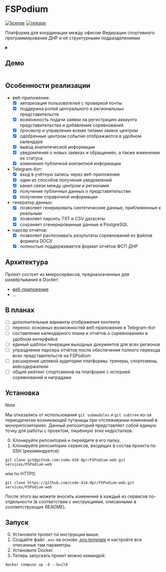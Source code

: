 # FSPodium

[![license](https://img.shields.io/github/license/code-418-dpr/FSPodium)](https://opensource.org/licenses/MIT)
[![release](https://img.shields.io/github/v/release/code-418-dpr/FSPodium?include_prereleases)](https://github.com/code-418-dpr/FSPodium/releases)

Платформа для координации между офисом Федерации спортивного программирования ДНР и её структурными подразделениями

<details>
  <summary><h2>Демо</h2></summary>
   Здесь будут скриншоты работы проекта, возможно даже видео.
</details>

## Особенности реализации

-   веб-приложение:
    -   [x] авторизация пользователей с проверкой почты
    -   [x] поддержка ролей центрального и региональных представительств
    -   [x] возможность подачи заявки на регистрацию аккаунта представительства и добавление соревнований
    -   [x] просмотр и управление всеми типами заявок центром
    -   [x] одобренные центром события отображаются в удобном календаре
    -   [x] вывод аналитической информации
    -   [x] уведомления о новых заявках и обращениях, а также изменении их статуса
    -   [x] изменение публичной контактной информации
-   Telegram-бот:
    -   [x] вход в учётную запись через веб-приложение
    -   [x] один из способов получения уведомлений
    -   [x] канал связи между центром и регионами
    -   [x] получение публичных данных о представительстве
    -   [x] получение справочной информации
-   генератор данных:
    -   [x] позволяет генерировать синтетические данные, приближенные к реальным
    -   [x] позволяет парсить TXT и CSV датасеты
    -   [x] сохраняет сгенерированные данные в PostgreSQL
-   парсер отчётов:
    -   [x] позволяет распознавать результаты соревнований из файлов формата DOCX
    -   [x] полностью поддерживается формат отчётов ФСП ДНР

## Архитектура

Проект состоит из микросервисов, предназначенных для развёртывания в Docker:

- [веб-приложение](https://github.com/code-418-dpr/FSPodium-web)  
- ...

## В планах
-   [ ] дополнительные варианты отображения контента
-   [ ] перенос основных возможностей веб-приложения в Telegram-бот
-   [ ] составление календарного плана и отчётов о соревнованиях в удобном интерфейсе
-   [ ] единый шаблон генерации выходных документов для всех регионов
-   [ ] упразднение парсера отчётов после обеспечения полного перехода всех представительств на FSPodium
-   [ ] расширение целевой аудитории платформы: тренеры, спортсмены, кейсодержатели
-   [ ] общий рейтинг спортсменов на платформе с историей соревнований и наградами

## Установка

> [!NOTE]
> Мы отказались от использования `git submodules` и `git subtree` из-за периодически возникающей путаницы при
> отслеживании изменений в монорепозиториях. Данный репозиторий представляет собой единую точку для работы с проектом,
> лишённую этих недостатков.

0. Клонируйте репозиторий и перейдите в его папку.
1. Клонируйте репозитории сервисов, входящих в состав проекта по SSH (рекомендуется):

```shell
git clone git@github.com:code-418-dpr/FSPodium-web.git services/FSPodium-web
```

или по HTTPS:

```shell
git clone https://github.com/code-418-dpr/FSPodium-web.git services/FSPodium-web
```

После этого вы можете вносить изменения в каждый из сервисов по-отдельности (в соответствии с инструкциями, описанными в
соответствующих README).

## Запуск

0. Установите проект по инструкции выше.
1. Создайте файл `.env` на основе [.env.template](.env.template) и настройте все описанные там параметры.
2. Установите Docker.
3. Теперь запускать проект можно командой:

```shell
docker compose up -d --build
```
